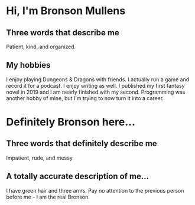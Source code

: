 # Hi, I'm Bronson Mullens

## Three words that describe me
Patient, kind, and organized.

## My hobbies
I enjoy playing Dungeons & Dragons with friends. I actually run a game and record it for a podcast. I enjoy writing as well. I published my first fantasy novel in 2019 and I am nearly finished with my second. Programming was another hobby of mine, but I'm trying to now turn it into a career.

# Definitely Bronson here...

## Three words that definitely describe me
Impatient, rude, and messy.

## A totally accurate description of me...
I have green hair and three arms. Pay no attention to the previous person before me - I am the real Bronson.
